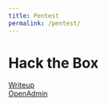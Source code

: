 ```yaml
---
title: Pentest
permalink: /pentest/
---
```

<h1>Hack the Box</h1>
<a href="/baseconvertor/">Writeup</a><br/>
<a href="/baseconvertor/">OpenAdmin</a><br/>
